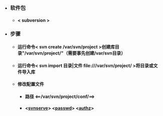 - ### 软件包
  - #### < subversion >
- ### 步骤
  - #### 运行命令< svn create /var/svn/project >创建库目录"/var/svn/project/"（需要事先创建/var/svn目录）
  - #### 运行命令< svn import 目录|文件  file:///var/svn/project/ >将目录或文件导入库
  - #### 修改配置文件
    - #### 路径 <==/var/svn/project/conf/==>
    - #### <[svnserve](https://github.com/guiaiy/linux/blob/master/SVN/svnserve.conf)> <[passwd](https://github.com/guiaiy/linux/blob/master/SVN/svnserve.conf)> <[authz](https://github.com/guiaiy/linux/blob/master/SVN/authz)>

